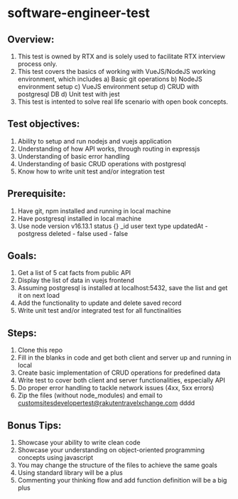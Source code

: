 # software-engineer-test

## Overview:

1. This test is owned by RTX and is solely used to facilitate RTX interview process only.
2. This test covers the basics of working with VueJS/NodeJS working environment, which includes
   a) Basic git operations
   b) NodeJS environment setup
   c) VueJS environment setup
   d) CRUD with postgresql DB
   d) Unit test with jest
3. This test is intented to solve real life scenario with open book concepts.

## Test objectives:

1. Ability to setup and run nodejs and vuejs application
2. Understanding of how API works, through routing in expressjs
3. Understanding of basic error handling
4. Understanding of basic CRUD operations with postgresql
5. Know how to write unit test and/or integration test

## Prerequisite:

1. Have git, npm installed and running in local machine
2. Have postgresql installed in local machine
3. Use node version v16.13.1
   status {}
   \_id
   user
   text
   type
   updatedAt -postgress
   deleted - false
   used - false

## Goals:

1. Get a list of 5 cat facts from public API
2. Display the list of data in vuejs frontend
3. Assuming postgresql is installed at localhost:5432, save the list and get it on next load
4. Add the functionality to update and delete saved record
5. Write unit test and/or integrated test for all functinalities

## Steps:

1. Clone this repo
2. Fill in the blanks in code and get both client and server up and running in local
3. Create basic implementation of CRUD operations for predefined data
4. Write test to cover both client and server functionalities, especially API
5. Do proper error handling to tackle network issues (4xx, 5xx errors)
6. Zip the files (without node_modules) and email to customsitesdevelopertest@rakutentravelxchange.com
   dddd

## Bonus Tips:

1. Showcase your ability to write clean code
2. Showcase your understanding on object-oriented programming concepts using javascript
3. You may change the structure of the files to achieve the same goals
4. Using standard library will be a plus
5. Commenting your thinking flow and add function definition will be a big plus

